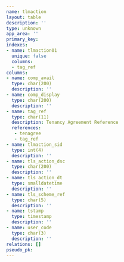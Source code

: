 ```yaml
---
name: tlmaction
layout: table
description: ''
type: unknown
app_area: ''
primary_key: 
indexes:
- name: tlmaction01
  unique: false
  columns:
  - tag_ref
columns:
- name: comp_avail
  type: char(200)
  description: ''
- name: comp_display
  type: char(200)
  description: ''
- name: tag_ref
  type: char(11)
  description: Tenancy Agreement Reference
  references:
   - tenagree
   - tag_ref
- name: tlmaction_sid
  type: int(4)
  description: ''
- name: tls_action_dsc
  type: char(200)
  description: ''
- name: tls_action_dt
  type: smalldatetime
  description: ''
- name: tls_scheme_ref
  type: char(5)
  description: ''
- name: tstamp
  type: timestamp
  description: ''
- name: user_code
  type: char(3)
  description: ''
relations: []
pseudo_pk: 
---
```


